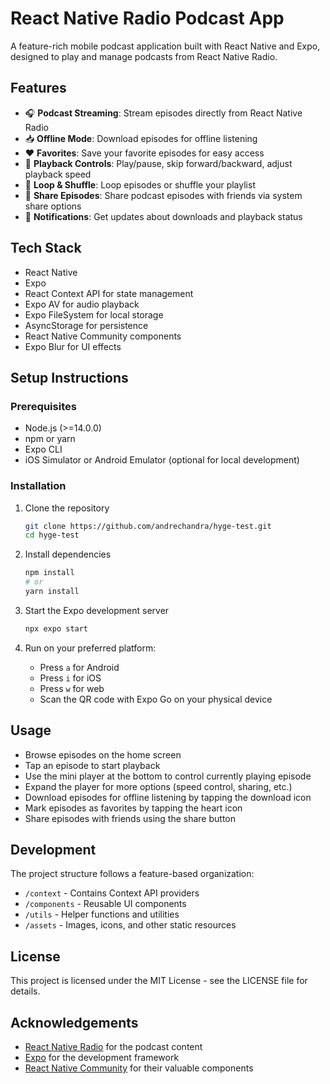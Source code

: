 # React Native Radio Podcast App

A feature-rich mobile podcast application built with React Native and Expo, designed to play and manage podcasts from React Native Radio.

## Features

- 🎧 **Podcast Streaming**: Stream episodes directly from React Native Radio
- 📥 **Offline Mode**: Download episodes for offline listening
- ❤️ **Favorites**: Save your favorite episodes for easy access
- 🔄 **Playback Controls**: Play/pause, skip forward/backward, adjust playback speed
- 🔁 **Loop & Shuffle**: Loop episodes or shuffle your playlist
- 💌 **Share Episodes**: Share podcast episodes with friends via system share options
- 🔔 **Notifications**: Get updates about downloads and playback status

## Tech Stack

- React Native
- Expo
- React Context API for state management
- Expo AV for audio playback
- Expo FileSystem for local storage
- AsyncStorage for persistence
- React Native Community components
- Expo Blur for UI effects

## Setup Instructions

### Prerequisites

- Node.js (>=14.0.0)
- npm or yarn
- Expo CLI
- iOS Simulator or Android Emulator (optional for local development)

### Installation

1. Clone the repository

   ```bash
   git clone https://github.com/andrechandra/hyge-test.git
   cd hyge-test
   ```

2. Install dependencies

   ```bash
   npm install
   # or
   yarn install
   ```

3. Start the Expo development server

   ```bash
   npx expo start
   ```

4. Run on your preferred platform:
   - Press `a` for Android
   - Press `i` for iOS
   - Press `w` for web
   - Scan the QR code with Expo Go on your physical device

## Usage

- Browse episodes on the home screen
- Tap an episode to start playback
- Use the mini player at the bottom to control currently playing episode
- Expand the player for more options (speed control, sharing, etc.)
- Download episodes for offline listening by tapping the download icon
- Mark episodes as favorites by tapping the heart icon
- Share episodes with friends using the share button

## Development

The project structure follows a feature-based organization:

- `/context` - Contains Context API providers
- `/components` - Reusable UI components
- `/utils` - Helper functions and utilities
- `/assets` - Images, icons, and other static resources

## License

This project is licensed under the MIT License - see the LICENSE file for details.

## Acknowledgements

- [React Native Radio](https://reactnativeradio.com/) for the podcast content
- [Expo](https://expo.dev/) for the development framework
- [React Native Community](https://reactnative.dev/community/overview) for their valuable components
